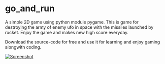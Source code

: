 # go_and_run
A simple 2D game using python module pygame.
This is game for destroying the army of enemy ufo in space with the missiles launched by rocket.
Enjoy the game and makes new high score everyday.



Download the source-code for free and use it for learning and enjoy gaming alongwith coding.


<a href="https://ibb.co/wp7Cmmj"><img src="https://i.ibb.co/tYzcrrF/Screenshot-2022-03-08-221859.png" alt="Screenshot" border="0"></a><br />
